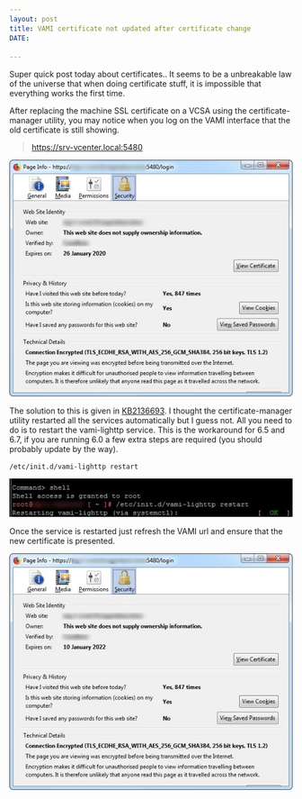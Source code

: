 ```yaml
---
layout: post
title: VAMI certificate not updated after certificate change
DATE: 

---
```

Super quick post today about certificates.. It seems to be a unbreakable law of the universe that when doing certificate stuff, it is impossible that everything works the first time.

After replacing the machine SSL certificate on a VCSA using the certificate-manager utility, you may notice when you log on the VAMI interface that the old certificate is still showing.

> https://srv-vcenter.local:5480

![](/img/vami-cert-1.jpg)

The solution to this is given in [KB2136693](https://kb.vmware.com/s/article/2136693). I thought the certificate-manager utility restarted all the services automatically but I guess not. All you need to do is to restart the vami-lighttp service. This is the workaround for 6.5 and 6.7, if you are running 6.0 a few extra steps are required (you should probably update by the way).

    /etc/init.d/vami-lighttp restart

![](/img/vami-cert-2.jpg)

Once the service is restarted just refresh the VAMI url and ensure that the new certificate is presented.

![](/img/vami-cert-3.jpg)